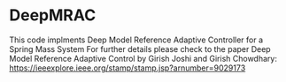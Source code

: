 # DeepMRAC

This code implments Deep Model Reference Adaptive Controller for a Spring Mass System
For further details please check to the paper Deep Model Reference Adaptive Control by Girish Joshi and Girish Chowdhary: https://ieeexplore.ieee.org/stamp/stamp.jsp?arnumber=9029173
